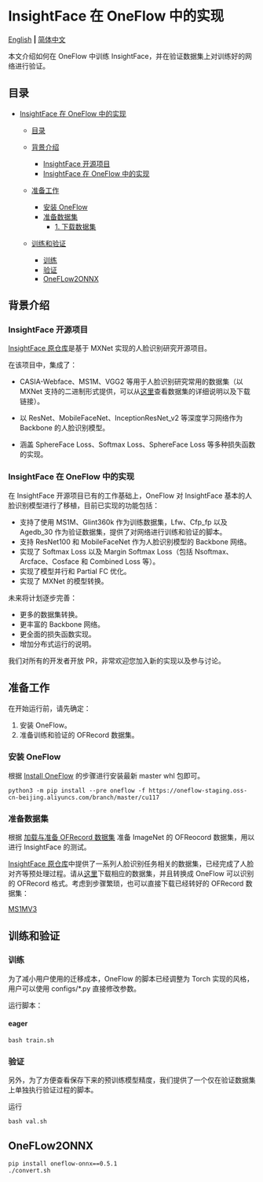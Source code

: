 # InsightFace 在 OneFlow 中的实现


[English](README.md) **|** [简体中文](README_CH.md)

本文介绍如何在 OneFlow 中训练 InsightFace，并在验证数据集上对训练好的网络进行验证。

## 目录
- [InsightFace 在 OneFlow 中的实现](#insightface-在-oneflow-中的实现)
  - [目录](#目录)
  - [背景介绍](#背景介绍)
    - [InsightFace 开源项目](#insightface-开源项目)
    - [InsightFace 在 OneFlow 中的实现](#insightface-在-oneflow-中的实现-1)
  - [准备工作](#准备工作)
    - [安装 OneFlow](#安装-oneflow)
    - [准备数据集](#准备数据集)
      - [1. 下载数据集](#1-下载数据集)
    
  - [训练和验证](#训练和验证)
    - [训练](#训练)
    - [验证](#验证)
    - [OneFLow2ONNX](#OneFLow2ONNX)
    

## 背景介绍

###  InsightFace 开源项目

[InsightFace 原仓库](https://github.com/deepinsight/insightface)是基于 MXNet 实现的人脸识别研究开源项目。

在该项目中，集成了：

* CASIA-Webface、MS1M、VGG2 等用于人脸识别研究常用的数据集（以 MXNet 支持的二进制形式提供，可以从[这里](https://github.com/deepinsight/insightface/wiki/Dataset-Zoo)查看数据集的详细说明以及下载链接）。

* 以 ResNet、MobileFaceNet、InceptionResNet_v2 等深度学习网络作为 Backbone 的人脸识别模型。
* 涵盖 SphereFace Loss、Softmax Loss、SphereFace Loss 等多种损失函数的实现。



### InsightFace 在 OneFlow 中的实现

在 InsightFace 开源项目已有的工作基础上，OneFlow 对 InsightFace 基本的人脸识别模型进行了移植，目前已实现的功能包括：

* 支持了使用 MS1M、Glint360k 作为训练数据集，Lfw、Cfp_fp 以及 Agedb_30 作为验证数据集，提供了对网络进行训练和验证的脚本。
* 支持 ResNet100 和 MobileFaceNet 作为人脸识别模型的 Backbone 网络。
* 实现了 Softmax Loss 以及 Margin Softmax Loss（包括 Nsoftmax、Arcface、Cosface 和 Combined Loss 等）。
* 实现了模型并行和 Partial FC 优化。
* 实现了 MXNet 的模型转换。


未来将计划逐步完善：

* 更多的数据集转换。
* 更丰富的 Backbone 网络。
* 更全面的损失函数实现。
* 增加分布式运行的说明。



我们对所有的开发者开放 PR，非常欢迎您加入新的实现以及参与讨论。

## 准备工作

在开始运行前，请先确定：

1. 安装 OneFlow。
2. 准备训练和验证的 OFRecord 数据集。



###  安装 OneFlow

根据 [Install OneFlow](https://github.com/Oneflow-Inc/oneflow#install-oneflow) 的步骤进行安装最新 master whl 包即可。

```
python3 -m pip install --pre oneflow -f https://oneflow-staging.oss-cn-beijing.aliyuncs.com/branch/master/cu117
```

### 准备数据集

根据 [加载与准备 OFRecord 数据集](https://docs.oneflow.org/extended_topics/how_to_make_ofdataset.html) 准备 ImageNet 的 OFReocord 数据集，用以进行 InsightFace 的测试。

[InsightFace 原仓库](https://github.com/deepinsight/insightface)中提供了一系列人脸识别任务相关的数据集，已经完成了人脸对齐等预处理过程。请从[这里](https://github.com/deepinsight/insightface/wiki/Dataset-Zoo)下载相应的数据集，并且转换成 OneFlow 可以识别的 OFRecord 格式。考虑到步骤繁琐，也可以直接下载已经转好的 OFRecord 数据集：


[MS1MV3](https://oneflow-public.oss-cn-beijing.aliyuncs.com/facedata/MS1V3/oneflow/ms1m-retinaface-t1.zip)




## 训练和验证

### 训练

为了减小用户使用的迁移成本，OneFlow 的脚本已经调整为 Torch 实现的风格，用户可以使用 configs/*.py 直接修改参数。


运行脚本：

#### eager 
```
bash train.sh
```

### 验证

另外，为了方便查看保存下来的预训练模型精度，我们提供了一个仅在验证数据集上单独执行验证过程的脚本。

运行

```
bash val.sh
```

## OneFLow2ONNX

```
pip install oneflow-onnx==0.5.1
./convert.sh
```
